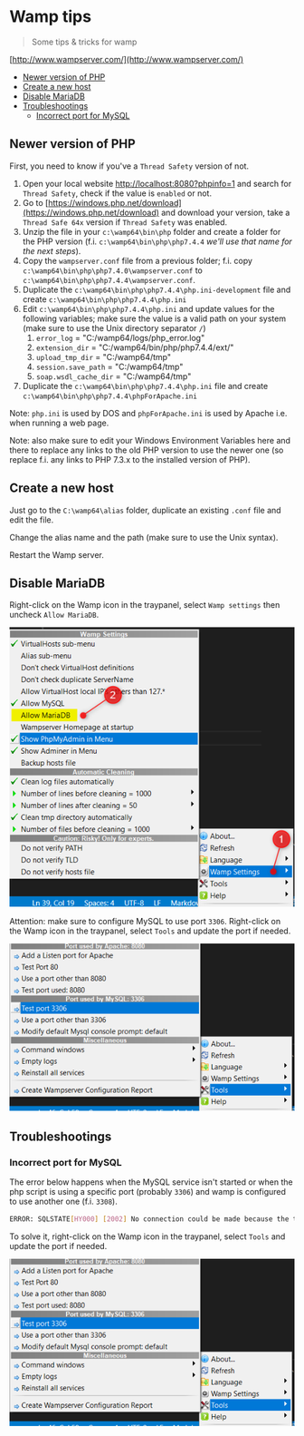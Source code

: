 # Wamp tips

> Some tips &amp; tricks for wamp

[http://www.wampserver.com/](http://www.wampserver.com/)

* [Newer version of PHP](#newer-version-of-php)
* [Create a new host](#create-a-new-host)
* [Disable MariaDB](#disable-mariadb)
* [Troubleshootings](#troubleshootings)
  * [Incorrect port for MySQL](#incorrect-port-for-mysql)

## Newer version of PHP

First, you need to know if you've a `Thread Safety` version of not.

1. Open your local website [http://localhost:8080?phpinfo=1](http://localhost:8080?phpinfo=1) and search for `Thread Safety`, check if the value is `enabled` or not.
2. Go to [https://windows.php.net/download](https://windows.php.net/download) and download your version, take a `Thread Safe 64x` version if `Thread Safety` was enabled.
3. Unzip the file in your `c:\wamp64\bin\php` folder and create a folder for the PHP version (f.i. `c:\wamp64\bin\php\php7.4.4` *we'll use that name for the next steps*).
4. Copy the `wampserver.conf` file from a previous folder; f.i. copy  `c:\wamp64\bin\php\php7.4.0\wampserver.conf` to `c:\wamp64\bin\php\php7.4.4\wampserver.conf`.
5. Duplicate the `c:\wamp64\bin\php\php7.4.4\php.ini-development` file and create `c:\wamp64\bin\php\php7.4.4\php.ini`
6. Edit `c:\wamp64\bin\php\php7.4.4\php.ini` and update values for the following variables; make sure the value is a valid path on your system (make sure to use the Unix directory separator `/`)
   1. `error_log` = "C:/wamp64/logs/php_error.log"
   2. `extension_dir` = "C:/wamp64/bin/php/php7.4.4/ext/"
   3. `upload_tmp_dir` = "C:/wamp64/tmp"
   4. `session.save_path` = "C:/wamp64/tmp"
   5. `soap.wsdl_cache_dir` = "C:/wamp64/tmp"
7. Duplicate the `c:\wamp64\bin\php\php7.4.4\php.ini` file and create `c:\wamp64\bin\php\php7.4.4\phpForApache.ini`

Note: `php.ini` is used by DOS and `phpForApache.ini` is used by Apache i.e. when running a web page.

Note: also make sure to edit your Windows Environment Variables here and there to replace any links to the old PHP version to use the newer one (so replace f.i. any links to PHP 7.3.x to the installed version of PHP).

## Create a new host

Just go to the `C:\wamp64\alias` folder, duplicate an existing `.conf` file and edit the file. 

Change the alias name and the path (make sure to use the Unix syntax).

Restart the Wamp server.

## Disable MariaDB

Right-click on the Wamp icon in the traypanel, select `Wamp settings` then uncheck `Allow MariaDB`.

![](./images/disable_mariadb.png)

Attention: make sure to configure MySQL to use port `3306`. Right-click on the Wamp icon in the traypanel, select `Tools` and update the port if needed.

![](./images/mysql_port_3306.png)

## Troubleshootings

### Incorrect port for MySQL

The error below happens when the MySQL service isn't started or when the php script is using a specific port (probably `3306`) and wamp is configured to use another one (f.i. `3308`).

```bash
ERROR: SQLSTATE[HY000] [2002] No connection could be made because the target machine actively refused it
```

To solve it, right-click on the Wamp icon in the traypanel, select `Tools` and update the port if needed.

![](./images/mysql_port_3306.png)
